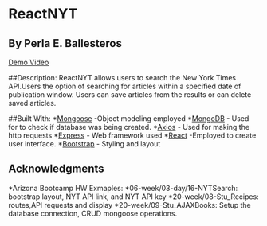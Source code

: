 # ReactNYT
## By Perla E. Ballesteros

[Demo Video](https://www.youtube.com/edit?o=U&video_id=ztJSL-2XkA4)

##Description:
ReactNYT allows users to search the New York Times API.Users the option of searching for articles within a specified date of publication window. Users can save articles from the results or can delete saved articles. 

##Built With:
*[Mongoose](http://mongoosejs.com/) -Object modeling employed
*[MongoDB](https://www.mongodb.com/_ga=2.6865776.35695775.1522686702-455317015.1520566780) - Used for to check if database was being created.
*[Axios](https://www.npmjs.com/package/axios) - Used for making the http requests
*[Express](http://expressjs.com/) - Web framework used
*[React](https://reactjs.org/) -Employed to create user interface.
*[Bootstrap](http://getbootstrap.com/) - Styling and layout

## Acknowledgments
*Arizona Bootcamp HW Exmaples:
  *06-week/03-day/16-NYTSearch: bootstrap layout, NYT API link, and NYT API key
  *20-week/08-Stu_Recipes: routes,API requests and display
  *20-week/09-Stu_AJAXBooks: Setup the database connection, CRUD mongoose operations.

